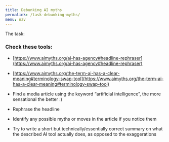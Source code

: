 ```yaml
---
title: Debunking AI myths
permalink: /task-debunking-myths/
menu: nav
---
```


The task:

### Check these tools:

- [https://www.aimyths.org/ai-has-agency#headline-rephraser](https://www.aimyths.org/ai-has-agency#headline-rephraser)
- [https://www.aimyths.org/the-term-ai-has-a-clear-meaning#terminology-swap-tool](https://www.aimyths.org/the-term-ai-has-a-clear-meaning#terminology-swap-tool)



- Find a media article using the keyword “artificial intelligence”, the more sensational the better :)
- Rephrase the headline
- Identify any possible myths or moves in the article if you notice them
- Try to write a short but technically/essentially correct summary on what the described AI tool actually does, as opposed to the exaggerations


